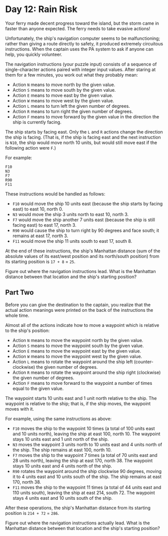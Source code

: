# Day 12: Rain Risk

Your ferry made decent progress toward the island, but the storm came in faster than anyone expected. The ferry needs to take evasive actions!

Unfortunately, the ship's navigation computer seems to be malfunctioning; rather than giving a route directly to safety, it produced extremely circuitous instructions. When the captain uses the PA system to ask if anyone can help, you quickly volunteer.

The navigation instructions (your puzzle input) consists of a sequence of single-character actions paired with integer input values. After staring at them for a few minutes, you work out what they probably mean:

  - Action `N` means to move north by the given value.
  - Action `S` means to move south by the given value.
  - Action `E` means to move east by the given value.
  - Action `W` means to move west by the given value.
  - Action `L` means to turn left the given number of degrees.
  - Action `R` means to turn right the given number of degrees.
  - Action `F` means to move forward by the given value in the direction the ship is currently facing.

The ship starts by facing east. Only the `L` and `R` actions change the direction the ship is facing. (That is, if the ship is facing east and the next instruction is `N10`, the ship would move north 10 units, but would still move east if the following action were `F`.)

For example:

```
F10
N3
F7
R90
F11
```

These instructions would be handled as follows:

  - `F10` would move the ship 10 units east (because the ship starts by facing east) to east 10, north 0.
  - `N3` would move the ship 3 units north to east 10, north 3.
  - `F7` would move the ship another 7 units east (because the ship is still facing east) to east 17, north 3.
  - `R90` would cause the ship to turn right by 90 degrees and face south; it remains at east 17, north 3.
  - `F11` would move the ship 11 units south to east 17, south 8.

At the end of these instructions, the ship's Manhattan distance (sum of the absolute values of its east/west position and its north/south position) from its starting position is `17 + 8` = `25`.

Figure out where the navigation instructions lead. What is the Manhattan distance between that location and the ship's starting position?

## Part Two

Before you can give the destination to the captain, you realize that the actual action meanings were printed on the back of the instructions the whole time.

Almost all of the actions indicate how to move a waypoint which is relative to the ship's position:

  - Action `N` means to move the waypoint north by the given value.
  - Action `S` means to move the waypoint south by the given value.
  - Action `E` means to move the waypoint east by the given value.
  - Action `W` means to move the waypoint west by the given value.
  - Action `L` means to rotate the waypoint around the ship left (counter-clockwise) the given number of degrees.
  - Action `R` means to rotate the waypoint around the ship right (clockwise) the given number of degrees.
  - Action `F` means to move forward to the waypoint a number of times equal to the given value.

The waypoint starts 10 units east and 1 unit north relative to the ship. The waypoint is relative to the ship; that is, if the ship moves, the waypoint moves with it.

For example, using the same instructions as above:

  - `F10` moves the ship to the waypoint 10 times (a total of 100 units east and 10 units north), leaving the ship at east 100, north 10. The waypoint stays 10 units east and 1 unit north of the ship.
  - `N3` moves the waypoint 3 units north to 10 units east and 4 units north of the ship. The ship remains at east 100, north 10.
  - `F7` moves the ship to the waypoint 7 times (a total of 70 units east and 28 units north), leaving the ship at east 170, north 38. The waypoint stays 10 units east and 4 units north of the ship.
  - `R90` rotates the waypoint around the ship clockwise 90 degrees, moving it to 4 units east and 10 units south of the ship. The ship remains at east 170, north 38.
  - `F11` moves the ship to the waypoint 11 times (a total of 44 units east and 110 units south), leaving the ship at east 214, south 72. The waypoint stays 4 units east and 10 units south of the ship.

After these operations, the ship's Manhattan distance from its starting position is `214 + 72` = `286`.

Figure out where the navigation instructions actually lead. What is the Manhattan distance between that location and the ship's starting position?
